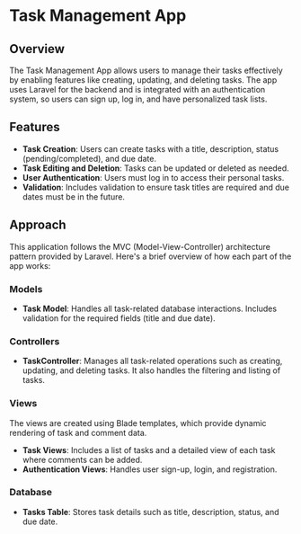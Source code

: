 # Task Management App

## Overview
The Task Management App allows users to manage their tasks effectively by enabling features like creating, updating, and deleting tasks. The app uses Laravel for the backend and is integrated with an authentication system, so users can sign up, log in, and have personalized task lists.

## Features
- **Task Creation**: Users can create tasks with a title, description, status (pending/completed), and due date.
- **Task Editing and Deletion**: Tasks can be updated or deleted as needed.
- **User Authentication**: Users must log in to access their personal tasks.
- **Validation**: Includes validation to ensure task titles are required and due dates must be in the future.

## Approach
This application follows the MVC (Model-View-Controller) architecture pattern provided by Laravel. Here's a brief overview of how each part of the app works:

### **Models**
- **Task Model**: Handles all task-related database interactions. Includes validation for the required fields (title and due date). 

### **Controllers**
- **TaskController**: Manages all task-related operations such as creating, updating, and deleting tasks. It also handles the filtering and listing of tasks.

### **Views**
The views are created using Blade templates, which provide dynamic rendering of task and comment data.
- **Task Views**: Includes a list of tasks and a detailed view of each task where comments can be added.
- **Authentication Views**: Handles user sign-up, login, and registration.

### **Database**
- **Tasks Table**: Stores task details such as title, description, status, and due date.